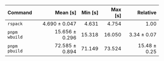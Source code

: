 | Command | Mean [s] | Min [s] | Max [s] | Relative |
|:---|---:|---:|---:|---:|
| `rspack` | 4.690 ± 0.047 | 4.631 | 4.754 | 1.00 |
| `pnpm wbuild` | 15.656 ± 0.296 | 15.318 | 16.050 | 3.34 ± 0.07 |
| `pnpm pbuild` | 72.585 ± 0.894 | 71.149 | 73.524 | 15.48 ± 0.25 |
